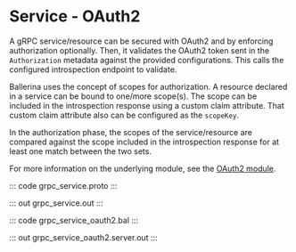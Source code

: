 # Service - OAuth2

A gRPC service/resource can be secured with OAuth2 and by enforcing
authorization optionally. Then, it validates the OAuth2 token sent in the
`Authorization` metadata against the provided configurations. This calls the
configured introspection endpoint to validate.

Ballerina uses the concept of scopes for authorization. A resource declared
in a service can be bound to one/more scope(s). The scope can be included
in the introspection response using a custom claim attribute. That custom
claim attribute also can be configured as the `scopeKey`.

In the authorization phase, the scopes of the service/resource are compared
against the scope included in the introspection response for at least one
match between the two sets.

For more information on the underlying module,
see the [OAuth2 module](https://lib.ballerina.io/ballerina/oauth2/latest/).

::: code grpc_service.proto :::

::: out grpc_service.out :::

::: code grpc_service_oauth2.bal :::

::: out grpc_service_oauth2.server.out :::